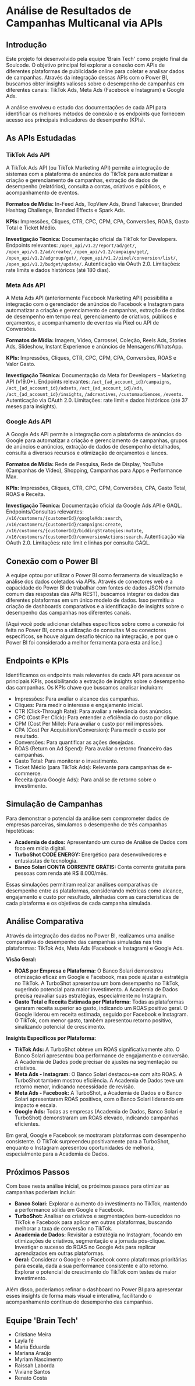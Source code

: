 # Análise de Resultados de Campanhas Multicanal via APIs

## Introdução

Este projeto foi desenvolvido pela equipe 'Brain Tech' como projeto final da Soulcode. O objetivo principal foi explorar a conexão com APIs de diferentes plataformas de publicidade online para coletar e analisar dados de campanhas. Através da integração dessas APIs com o Power BI, buscamos obter insights valiosos sobre o desempenho de campanhas em diferentes canais: TikTok Ads, Meta Ads (Facebook e Instagram) e Google Ads.

A análise envolveu o estudo das documentações de cada API para identificar os melhores métodos de conexão e os endpoints que fornecem acesso aos principais indicadores de desempenho (KPIs).

## As APIs Estudadas

### TikTok Ads API

A TikTok Ads API (ou TikTok Marketing API) permite a integração de sistemas com a plataforma de anúncios do TikTok para automatizar a criação e gerenciamento de campanhas, extração de dados de desempenho (relatórios), consulta a contas, criativos e públicos, e acompanhamento de eventos.

**Formatos de Mídia:** In-Feed Ads, TopView Ads, Brand Takeover, Branded Hashtag Challenge, Branded Effects e Spark Ads.

**KPIs:** Impressões, Cliques, CTR, CPC, CPM, CPA, Conversões, ROAS, Gasto Total e Ticket Médio.

**Investigação Técnica:** Documentação oficial da TikTok for Developers. Endpoints relevantes: `/open_api/v1.2/report/ad/get/`, `/open_api/v1.2/ad/create/`, `/open_api/v1.2/campaign/get/`, `/open_api/v1.2/adgroup/get/`, `/open_api/v1.2/pixel/conversion/list/`, `/open_api/v1.2/budget/update/`. Autenticação via OAuth 2.0. Limitações: rate limits e dados históricos (até 180 dias).

### Meta Ads API

A Meta Ads API (anteriormente Facebook Marketing API) possibilita a integração com o gerenciador de anúncios do Facebook e Instagram para automatizar a criação e gerenciamento de campanhas, extração de dados de desempenho em tempo real, gerenciamento de criativos, públicos e orçamentos, e acompanhamento de eventos via Pixel ou API de Conversões.

**Formatos de Mídia:** Imagem, Vídeo, Carrossel, Coleção, Reels Ads, Stories Ads, Slideshow, Instant Experience e anúncios de Mensagens/WhatsApp.

**KPIs:** Impressões, Cliques, CTR, CPC, CPM, CPA, Conversões, ROAS e Valor Gasto.

**Investigação Técnica:** Documentação da Meta for Developers – Marketing API (v19.0+). Endpoints relevantes: `/act_{ad_account_id}/campaigns`, `/act_{ad_account_id}/adsets`, `/act_{ad_account_id}/ads`, `/act_{ad_account_id}/insights`, `/adcreatives`, `/customaudiences`, `/events`. Autenticação via OAuth 2.0. Limitações: rate limit e dados históricos (até 37 meses para insights).

### Google Ads API

A Google Ads API permite a integração com a plataforma de anúncios do Google para automatizar a criação e gerenciamento de campanhas, grupos de anúncios e anúncios, extração de dados de desempenho detalhados, consulta a diversos recursos e otimização de orçamentos e lances.

**Formatos de Mídia:** Rede de Pesquisa, Rede de Display, YouTube (Campanhas de Vídeo), Shopping, Campanhas para Apps e Performance Max.

**KPIs:** Impressões, Cliques, CTR, CPC, CPM, Conversões, CPA, Gasto Total, ROAS e Receita.

**Investigação Técnica:** Documentação oficial da Google Ads API e GAQL. Endpoints/Consultas relevantes: `/v16/customers/{customerId}/googleAds:search`, `/v16/customers/{customerId}/campaigns:create`, `/v16/customers/{customerId}/biddingStrategies:mutate`, `/v16/customers/{customerId}/conversionActions:search`. Autenticação via OAuth 2.0. Limitações: rate limit e linhas por consulta GAQL.

## Conexão com o Power BI

A equipe optou por utilizar o Power BI como ferramenta de visualização e análise dos dados coletados via APIs. Através de conectores web e a capacidade do Power BI de trabalhar com fontes de dados JSON (formato comum das respostas das APIs REST), buscamos integrar os dados das diferentes plataformas em um único modelo de dados. Isso permitiu a criação de dashboards comparativos e a identificação de insights sobre o desempenho das campanhas nos diferentes canais.

[Aqui você pode adicionar detalhes específicos sobre como a conexão foi feita no Power BI, como a utilização de consultas M ou conectores específicos, se houve algum desafio técnico na integração, e por que o Power BI foi considerado a melhor ferramenta para esta análise.]

## Endpoints e KPIs

Identificamos os endpoints mais relevantes de cada API para acessar os principais KPIs, possibilitando a extração de insights sobre o desempenho das campanhas. Os KPIs chave que buscamos analisar incluíram:

* Impressões: Para avaliar o alcance das campanhas.
* Cliques: Para medir o interesse e engajamento inicial.
* CTR (Click-Through Rate): Para avaliar a relevância dos anúncios.
* CPC (Cost Per Click): Para entender a eficiência do custo por clique.
* CPM (Cost Per Mille): Para avaliar o custo por mil impressões.
* CPA (Cost Per Acquisition/Conversion): Para medir o custo por resultado.
* Conversões: Para quantificar as ações desejadas.
* ROAS (Return on Ad Spend): Para avaliar o retorno financeiro das campanhas.
* Gasto Total: Para monitorar o investimento.
* Ticket Médio (para TikTok Ads): Relevante para campanhas de e-commerce.
* Receita (para Google Ads): Para análise de retorno sobre o investimento.

## Simulação de Campanhas

Para demonstrar o potencial da análise sem comprometer dados de empresas parceiras, simulamos o desempenho de três campanhas hipotéticas:

* **Academia de dados:** Apresentando um curso de Análise de Dados com foco em mídia digital.
* **TurboShot CODE ENERGY:** Energético para desenvolvedores e entusiastas de tecnologia.
* **Banco Solari CONTA CORRENTE GRÁTIS:** Conta corrente gratuita para pessoas com renda até R$ 8.000/mês.

Essas simulações permitiram realizar análises comparativas de desempenho entre as plataformas, considerando métricas como alcance, engajamento e custo por resultado, alinhadas com as características de cada plataforma e os objetivos de cada campanha simulada.

## Análise Comparativa

Através da integração dos dados no Power BI, realizamos uma análise comparativa do desempenho das campanhas simuladas nas três plataformas: TikTok Ads, Meta Ads (Facebook e Instagram) e Google Ads.

**Visão Geral:**

* **ROAS por Empresa e Plataforma:** O Banco Solari demonstrou otimização eficaz em Google e Facebook, mas pode ajustar a estratégia no TikTok. A TurboShot apresentou um bom desempenho no TikTok, sugerindo potencial para maior investimento. A Academia de Dados precisa reavaliar suas estratégias, especialmente no Instagram.
* **Gasto Total e Receita Estimada por Plataforma:** Todas as plataformas geraram receita superior ao gasto, indicando um ROAS positivo geral. O Google liderou em receita estimada, seguido por Facebook e Instagram. O TikTok, com menor gasto, também apresentou retorno positivo, sinalizando potencial de crescimento.

**Insights Específicos por Plataforma:**

* **TikTok Ads:** A TurboShot obteve um ROAS significativamente alto. O Banco Solari apresentou boa performance de engajamento e conversão. A Academia de Dados pode precisar de ajustes na segmentação ou criativos.
* **Meta Ads - Instagram:** O Banco Solari destacou-se com alto ROAS. A TurboShot também mostrou eficiência. A Academia de Dados teve um retorno menor, indicando necessidade de revisão.
* **Meta Ads - Facebook:** A TurboShot, a Academia de Dados e o Banco Solari apresentaram ROAS positivos, com o Banco Solari liderando em impacto e escala.
* **Google Ads:** Todas as empresas (Academia de Dados, Banco Solari e TurboShot) demonstraram um ROAS elevado, indicando campanhas eficientes.

Em geral, Google e Facebook se mostraram plataformas com desempenho consistente. O TikTok surpreendeu positivamente para a TurboShot, enquanto o Instagram apresentou oportunidades de melhoria, especialmente para a Academia de Dados.

## Próximos Passos

Com base nesta análise inicial, os próximos passos para otimizar as campanhas poderiam incluir:

* **Banco Solari:** Explorar o aumento do investimento no TikTok, mantendo a performance sólida em Google e Facebook.
* **TurboShot:** Analisar os criativos e segmentações bem-sucedidos no TikTok e Facebook para aplicar em outras plataformas, buscando melhorar a taxa de conversão no TikTok.
* **Academia de Dados:** Revisitar a estratégia no Instagram, focando em otimizações de criativos, segmentação e a jornada pós-clique. Investigar o sucesso do ROAS no Google Ads para replicar aprendizados em outras plataformas.
* **Geral:** Considerar o Google e o Facebook como plataformas prioritárias para escala, dada a sua performance consistente e alto retorno. Explorar o potencial de crescimento do TikTok com testes de maior investimento.

Além disso, poderíamos refinar o dashboard no Power BI para apresentar esses insights de forma mais visual e interativa, facilitando o acompanhamento contínuo do desempenho das campanhas.

## Equipe 'Brain Tech'

* Cristiane Meira
* Layla fé
* Maria Eduarda
* Mariana Araújo
* Myriam Nascimento
* Raissah Laborda
* Viviane Santos 
* Renato Costa

